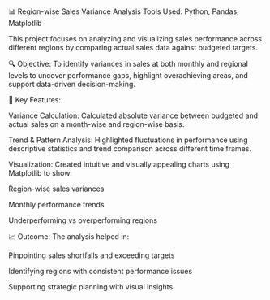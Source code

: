 📊 Region-wise Sales Variance Analysis
Tools Used: Python, Pandas, Matplotlib

This project focuses on analyzing and visualizing sales performance across different regions by comparing actual sales data against budgeted targets.

🔍 Objective:
To identify variances in sales at both monthly and regional levels to uncover performance gaps, highlight overachieving areas, and support data-driven decision-making.

🧮 Key Features:

Variance Calculation:
Calculated absolute variance between budgeted and actual sales on a month-wise and region-wise basis.

Trend & Pattern Analysis:
Highlighted fluctuations in performance using descriptive statistics and trend comparison across different time frames.

Visualization:
Created intuitive and visually appealing charts using Matplotlib to show:

Region-wise sales variances

Monthly performance trends

Underperforming vs overperforming regions

📈 Outcome:
The analysis helped in:

Pinpointing sales shortfalls and exceeding targets

Identifying regions with consistent performance issues

Supporting strategic planning with visual insights
